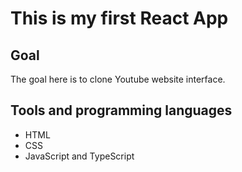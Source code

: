 # This is my first React App

## Goal
The goal here is to clone Youtube website interface.

## Tools and programming languages
+ HTML
+ CSS
+ JavaScript and TypeScript

